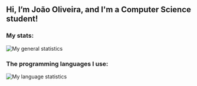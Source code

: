 ## Hi, I’m João Oliveira, and I'm a Computer Science student!
### My stats:

![My general statistics](https://github-readme-stats.vercel.app/api?username=JoaoMathus&show_icons=true&theme=gradient&show_icons=true)
### The programming languages I use:
![My language statistics](https://github-readme-stats.vercel.app/api/top-langs/?username=JoaoMathus&layout=donut)
